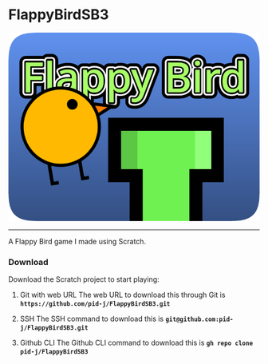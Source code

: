 # FlappyBirdSB3
![FlappyLogo](https://raw.githubusercontent.com/pid-j/FlappyBirdSB3/main/FlappyLogo.png)

---
A Flappy Bird game I made using Scratch.

### Download
Download the Scratch project to start playing:

1. Git with web URL
   The web URL to download this through Git is **`https://github.com/pid-j/FlappyBirdSB3.git`**

2. SSH
   The SSH command to download this is **`git@github.com:pid-j/FlappyBirdSB3.git`**

3. Github CLI
   The Github CLI command to download this is **`gh repo clone pid-j/FlappyBirdSB3`**
